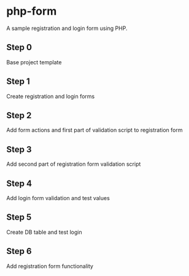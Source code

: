 # php-form
A sample registration and login form using PHP.

## Step 0
Base project template

## Step 1
Create registration and login forms

## Step 2
Add form actions and first part of validation script to registration form

## Step 3
Add second part of registration form validation script

## Step 4
Add login form validation and test values

## Step 5
Create DB table and test login

## Step 6
Add registration form functionality